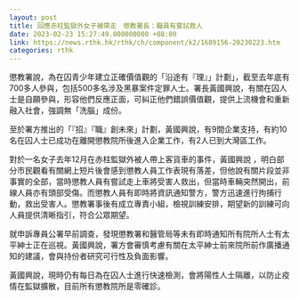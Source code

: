 ```yaml
---
layout: post
title: 回應赤柱監獄外女子被帶走　懲教署長：職員有嘗試救人
date: 2023-02-23 15:27:49.000000000 +08:00
link: https://news.rthk.hk/rthk/ch/component/k2/1689156-20230223.htm
categories: rthk
---
```


懲教署說，為在囚青少年建立正確價值觀的「沿途有『理』」計劃」，截至去年底有700多人參與，包括500多名涉及黑暴案件定罪人士。署長黃國興說，有關在囚人士是自願參與，形容他們反應正面，可糾正他們錯誤價值觀，提供上流機會和重新融入社會，強調無「洗腦」成份。

至於署方推出的「『招』『職』創未來」計劃，黃國興說，有9間企業支持，有約10名在囚人士已成功在離開懲教院所後進入企業工作，有2人已到大灣區工作。

對於一名女子去年12月在赤柱監獄外被人帶上客貨車的事件，黃國興說 ，明白部分市民觀看有關網上短片後會感到懲教人員工作表現有落差，但他說有關片段並非事實的全部，當時懲教人員有嘗試走上車將受害人救出，但當時車輛突然開出，前線人員亦有頭部受傷。而懲教人員有即時將資訊通知警方，警方迅速進行拘捕行動，救出受害人。懲教署事後有成立專責小組，檢視訓練安排，期望新的訓練可向人員提供清晰指引，符合公眾期望。

就申訴專員公署早前調查，發現懲教署和醫管局等未有即時通知所有院所人士有太平紳士正在巡視。黃國興說，署方會審慎考慮有關在太平紳士前來院所前作廣播通知的建議，會與持份者研究可行性及負面影響。

黃國興說，現時仍有每日為在囚人士進行快速檢測，會將陽性人士隔離，以防止疫情在監獄擴散，目前所有懲教院所是零確診。

